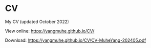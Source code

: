 # CV

My CV (updated October 2022)

View online: 
https://yangmuhe.github.io/CV/

Download: 
https://yangmuhe.github.io/CV/CV-MuheYang-202405.pdf
